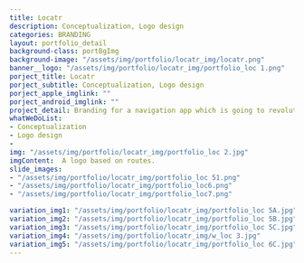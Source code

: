 ```yaml
---
title: Locatr
description: Conceptualization, Logo design
categories: BRANDING
layout: portfolio_detail
background-class: portBgImg
background-image: "/assets/img/portfolio/locatr_img/locatr.png"
banner__logo: "/assets/img/portfolio/locatr_img/portfolio_loc 1.png"
porject_title: Locatr
porject_subtitle: Conceptualization, Logo design
porject_apple_imglink: ""
porject_android_imglink: ""
project_detail: Branding for a navigation app which is going to revolutionize the way we travel, find our destinations and share our locations. As the core concept of the app is based on travel and navigation and how easily we can arrive at or reach a destination, the logo should communicate the simplicity as well as the technology that powers it.
whatWeDoList:
- Conceptualization
- Logo design
- 
img: "/assets/img/portfolio/locatr_img/portfolio_loc 2.jpg"
imgContent:  A logo based on routes.
slide_images:
- "/assets/img/portfolio/locatr_img/portfolio_loc 51.png"
- "/assets/img/portfolio/locatr_img/portfolio_loc6.png"
- "/assets/img/portfolio/locatr_img/portfolio_loc7.png"

variation_img1: "/assets/img/portfolio/locatr_img/portfolio_loc 5A.jpg"
variation_img2: "/assets/img/portfolio/locatr_img/portfolio_loc 5B.jpg"
variation_img3: "/assets/img/portfolio/locatr_img/portfolio_loc 5C.jpg"
variation_img4: "/assets/img/portfolio/locatr_img/w_loc 3.jpg"
variation_img5: "/assets/img/portfolio/locatr_img/portfolio_loc 6C.jpg"
---
```


